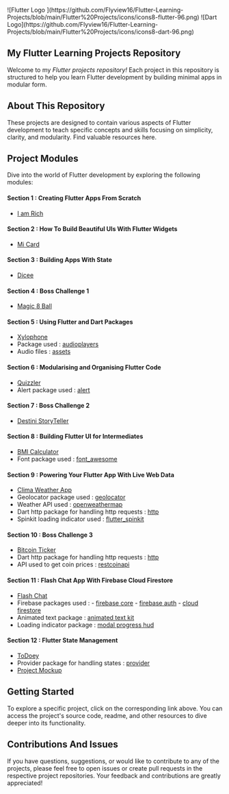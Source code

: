 <p aligin ="center">
![Flutter Logo ](https://github.com/Flyview16/Flutter-Learning-Projects/blob/main/Flutter%20Projects/icons/icons8-flutter-96.png) ![Dart Logo](https://github.com/Flyview16/Flutter-Learning-Projects/blob/main/Flutter%20Projects/icons/icons8-dart-96.png)
</p>

## My Flutter Learning Projects Repository 

Welcome to my *Flutter projects repository!* Each project in this repository is structured to help you learn Flutter development by building minimal apps in modular form.

## About This Repository
These projects are designed to contain various aspects of Flutter development to teach specific concepts and skills focusing on simplicity, clarity, and modularity. Find valuable resources here.

## Project Modules
Dive into the world of Flutter development by exploring the following modules:

#### Section 1 : Creating Flutter Apps From Scratch
- [I am Rich](https://github.com/Flyview16/Flutter-Learning-Projects/tree/main/Flutter%20Projects/i_am_rich)

#### Section 2 : How To Build Beautiful UIs With Flutter Widgets
- [Mi Card](https://github.com/Flyview16/Flutter-Learning-Projects/tree/main/Flutter%20Projects/mi_card_finalproject)

#### Section 3 : Building Apps With State
- [Dicee](https://github.com/Flyview16/Flutter-Learning-Projects/tree/main/Flutter%20Projects/dicee_flutter)

#### Section 4 : Boss Challenge 1
- [Magic 8 Ball](https://github.com/Flyview16/Flutter-Learning-Projects/tree/main/Flutter%20Projects/magic_8_ball)

#### Section 5 : Using Flutter and Dart Packages
- [Xylophone](https://github.com/Flyview16/Flutter-Learning-Projects/tree/main/Flutter%20Projects/xylophone_flutter)
- Package used : [audioplayers](https://pub.dev/packages/audioplayers)
- Audio files : [assets](https://github.com/Flyview16/Flutter-Learning-Projects/tree/main/Flutter%20Projects/xylophone_flutter/assets)

#### Section 6 : Modularising and Organising Flutter Code
- [Quizzler](https://github.com/Flyview16/Flutter-Learning-Projects/tree/main/Flutter%20Projects/quizzler)
- Alert package used : [alert](https://pub.dev/packages/rflutter_alert)

#### Section 7 : Boss Challenge 2
- [Destini StoryTeller](https://github.com/Flyview16/Flutter-Learning-Projects/tree/main/Flutter%20Projects/storyteller)

#### Section 8 : Building Flutter UI for Intermediates
- [BMI Calculator](https://github.com/Flyview16/Flutter-Learning-Projects/tree/main/Flutter%20Projects/bmi_calculator)
- Font package used : [font_awesome](https://pub.dev/packages/font_awesome_flutter)

#### Section 9 : Powering Your Flutter App With Live Web Data
- [Clima Weather App](https://github.com/Flyview16/Flutter-Learning-Projects/tree/main/Flutter%20Projects/clima_weather_app)
- Geolocator package used : [geolocator](https://pub.dev/packages/geolocator)
- Weather API used : [openweathermap](https://openweathermap.org/current)
- Dart http package for handling http requests : [http](https://pub.dev/packages/http)
- Spinkit loading indicator used : [flutter_spinkit](https://pub.dev/packages/flutter_spinkit)

#### Section 10 : Boss Challenge 3
- [Bitcoin Ticker](https://github.com/Flyview16/Flutter-Learning-Projects/tree/main/Flutter%20Projects/bitcoin_ticker)
- Dart http package for handling http requests : [http](https://pub.dev/packages/http)
- API used to get coin prices : [restcoinapi](https://docs.coinapi.io/market-data/rest-api/exchange-rates/)

#### Section 11 : Flash Chat App With Firebase Cloud Firestore
- [Flash Chat](https://github.com/Flyview16/Flutter-Learning-Projects/tree/main/Flutter%20Projects/flash_chat)
- Firebase packages used : - [firebase core](https://pub.dev/packages/firebase_core)
                           - [firebase auth](https://pub.dev/packages/firebase_auth)
                           - [cloud firestore](https://pub.dev/packages/cloud_firestore)
- Animated text package : [animated text kit](https://pub.dev/packages/animated_text_kit)
- Loading indicator package : [modal progress hud](https://pub.dev/packages/modal_progress_hud_nsn)

#### Section 12 : Flutter State Management
- [ToDoey](https://github.com/Flyview16/Flutter-Learning-Projects/tree/main/Flutter%20Projects/todoey)
- Provider package for handling states : [provider](https://pub.dev/packages/provider)
- [Project Mockup](https://github.com/Flyview16/Flutter-Learning-Projects/blob/main/Flutter%20Projects/todoey/Todoey%20Mockup.pdf)

## Getting Started

To explore a specific project, click on the corresponding link above. You can access the project's source code, readme, and other resources to dive deeper into its functionality. 

## Contributions And Issues
If you have questions, suggestions, or would like to contribute to any of the projects, please feel free to open issues or create pull requests in the respective project repositories. Your feedback and contributions are greatly appreciated!
